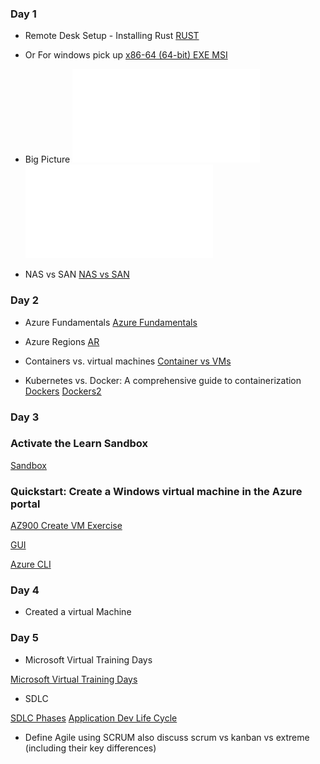 ### Day 1

- Remote Desk Setup - Installing Rust
[RUST](https://github.com/rustdesk/rustdesk/releases/tag/1.4.0)

- Or For windows pick up [x86-64 (64-bit)	EXE   MSI](https://github.com/rustdesk/rustdesk/releases/download/1.4.0/rustdesk-1.4.0-x86_64.msi)

- Big Picture
![Pic-1](/Big%20Picture-Arc.pdf)
![Pic-2](/Big%20Picture-Arc2.pdf)


- NAS vs SAN
[NAS vs SAN](https://www.backblaze.com/blog/whats-the-diff-nas-vs-san/)

### Day 2

- Azure Fundamentals
[Azure Fundamentals](https://learn.microsoft.com/en-us/credentials/certifications/azure-fundamentals/?practice-assessment-type=certification)

- Azure Regions
[AR](https://cswsolutions.com/blog/posts/2021/september/azure-regions-what-they-are-why-they-matter/)

- Containers vs. virtual machines
[Container vs VMs](https://www.atlassian.com/microservices/cloud-computing/containers-vs-vms)

- Kubernetes vs. Docker: A comprehensive guide to containerization
[Dockers](https://www.atlassian.com/microservices/microservices-architecture/kubernetes-vs-docker)
[Dockers2](https://www.paloaltonetworks.ca/cyberpedia/kubernetes-docker)

### Day 3

### Activate the Learn Sandbox

[Sandbox](https://learn.microsoft.com/en-us/training/modules/describe-core-architectural-components-of-azure/4-exercise-explore-learn-sandbox?ns-enrollment-type=learningpath&ns-enrollment-id=learn.wwl.azure-fundamentals-describe-azure-architecture-services)

### Quickstart: Create a Windows virtual machine in the Azure portal


[AZ900 Create VM Exercise](https://learn.microsoft.com/en-us/training/modules/create-windows-virtual-machine-in-azure/3-exercise-create-a-vm)

[GUI](https://learn.microsoft.com/en-us/azure/virtual-machines/windows/quick-create-portal)

[Azure CLI](https://learn.microsoft.com/en-us/training/modules/describe-azure-compute-networking-services/3-exercise-create-azure-virtual-machine?ns-enrollment-type=learningpath&ns-enrollment-id=learn.wwl.azure-fundamentals-describe-azure-architecture-services)


### Day 4

- Created a virtual Machine

### Day 5

- Microsoft Virtual Training Days

[Microsoft Virtual Training Days](https://events.microsoft.com/en-us/mvtd?search=azure%20fundamentals&language=English&clientTimeZone=1&startTime=08:00&endTime=17:00)

- SDLC 

[SDLC Phases](https://www.geeksforgeeks.org/sdlc-models-types-phases-use/) 
[Application Dev Life Cycle](https://www.couchbase.com/blog/application-development-life-cycle/)

- Define Agile using SCRUM also discuss scrum vs kanban vs extreme (including their key differences)
